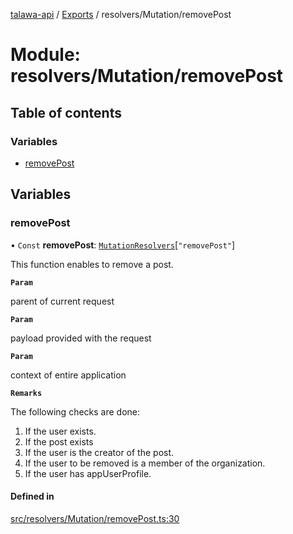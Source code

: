 [talawa-api](../README.md) / [Exports](../modules.md) / resolvers/Mutation/removePost

# Module: resolvers/Mutation/removePost

## Table of contents

### Variables

- [removePost](resolvers_Mutation_removePost.md#removepost)

## Variables

### removePost

• `Const` **removePost**: [`MutationResolvers`](types_generatedGraphQLTypes.md#mutationresolvers)[``"removePost"``]

This function enables to remove a post.

**`Param`**

parent of current request

**`Param`**

payload provided with the request

**`Param`**

context of entire application

**`Remarks`**

The following checks are done:
1. If the user exists.
2. If the post exists
3. If the user is the creator of the post.
4. If the user to be removed is a member of the organization.
5. If the user has appUserProfile.

#### Defined in

[src/resolvers/Mutation/removePost.ts:30](https://github.com/PalisadoesFoundation/talawa-api/blob/65069df/src/resolvers/Mutation/removePost.ts#L30)
